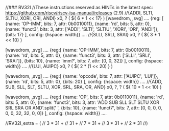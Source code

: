 //### RV32I
//These instructions reserved as HINTs in the latest spec: https://github.com/riscv/riscv-isa-manual/releases (2.9)
//{ADDI, SLTI, SLTIU, XORI, ORI, ANDI} x0, ? ( ${ 6 \* 1 << 17} )
[wavedrom, ,svg]
....
{reg: [
{name: 'OP-IMM', bits: 7, attr: 0b0010011},
{name: 'rd',     bits: 5, attr: 0},
{name: 'funct3',  bits: 3, attr: ['ADDI', 'SLTI', 'SLTIU', 'XORI', 'ORI', 'ANDI']},
{bits: 17}
], config: {hspace: width}}
....
//{SLLI, SRLI, SRAI} x0, ? ( ${ 3 \* 1 << 10} )

[wavedrom, ,svg]
....
{reg:[
{name: 'OP-IMM', bits: 7, attr: 0b0010011},
{name: 'rd',     bits: 5, attr: 0},
{name: 'funct3',  bits: 3, attr: ['SLLI', 'SRLI', 'SRAI']},
{bits: 10},
{name: 'imm?',   bits: 7, attr: [0, 0, 32]}
], config: {hspace: width}}
....
//{LUI, AUIPC} x0, ? ( ${ 2 \* (1 << 20) } )

[wavedrom, ,svg]
....
{reg:[
{name: 'opcode', bits: 7,  attr: ['AUIPC', 'LUI']},
{name: 'rd',     bits: 5,  attr: 0},
{bits: 20}
], config: {hspace: width}}
....
//{ADD, SUB, SLL, SLT, SLTU, XOR, SRL, SRA, OR, AND} x0, ?, ? ( ${ 10 \* 1 << 10} )

[wavedrom, ,svg]
....
{reg:[
{name: 'OP',     bits: 7, attr: 0b0110011},
{name: 'rd',     bits: 5, attr: 0},
{name: 'funct3',  bits: 3, attr: 'ADD SUB SLL SLT SLTU XOR SRL SRA OR AND'.split(' ',
{bits: 10},
{name: 'funct7',  bits: 7, attr: [0, 0, 0, 0, 0, 0, 32, 32, 0, 0]}
], config: {hspace: width}}
....

//RV32I_extra = (
//  3 \* 31 +
//  31 +
//  7 \* 31 +
//  3 \* 31 +
//  2 \* 31
//)
